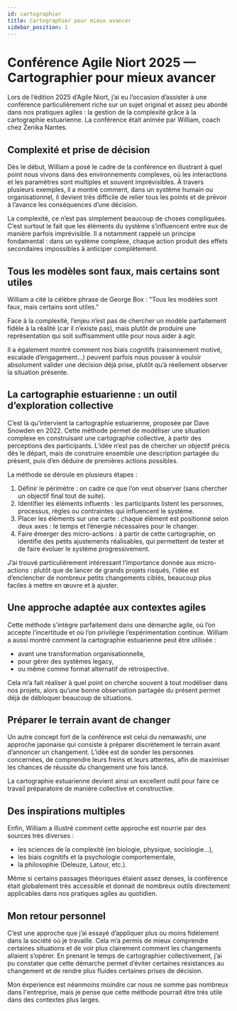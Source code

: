 ```yaml
---
id: cartographier
title: Cartographier pour mieux avancer
sidebar_position: 1
---
```


# Conférence Agile Niort 2025 — Cartographier pour mieux avancer

Lors de l’édition 2025 d’Agile Niort, j’ai eu l’occasion d’assister à une conférence particulièrement riche sur un sujet original et assez peu abordé dans nos pratiques agiles : la gestion de la complexité grâce à la cartographie estuarienne. La conférence était animée par William, coach chez Zenika Nantes.

## Complexité et prise de décision

Dès le début, William a posé le cadre de la conférence en illustrant à quel point nous vivons dans des environnements complexes, où les interactions et les paramètres sont multiples et souvent imprévisibles. À travers plusieurs exemples, il a montré comment, dans un système humain ou organisationnel, il devient très difficile de relier tous les points et de prévoir à l’avance les conséquences d’une décision.

La complexité, ce n’est pas simplement beaucoup de choses compliquées. C’est surtout le fait que les éléments du système s’influencent entre eux de manière parfois imprévisible. Il a notamment rappelé un principe fondamental : dans un système complexe, chaque action produit des effets secondaires impossibles à anticiper complètement.

## Tous les modèles sont faux, mais certains sont utiles

William a cité la célèbre phrase de George Box : "Tous les modèles sont faux, mais certains sont utiles."

Face à la complexité, l’enjeu n’est pas de chercher un modèle parfaitement fidèle à la réalité (car il n’existe pas), mais plutôt de produire une représentation qui soit suffisamment utile pour nous aider à agir.

Il a également montré comment nos biais cognitifs (raisonnement motivé, escalade d’engagement…) peuvent parfois nous pousser à vouloir absolument valider une décision déjà prise, plutôt qu’à réellement observer la situation présente.

## La cartographie estuarienne : un outil d’exploration collective

C’est là qu’intervient la cartographie estuarienne, proposée par Dave Snowden en 2022. Cette méthode permet de modéliser une situation complexe en construisant une cartographie collective, à partir des perceptions des participants. L’idée n’est pas de chercher un objectif précis dès le départ, mais de construire ensemble une description partagée du présent, puis d’en déduire de premières actions possibles.

La méthode se déroule en plusieurs étapes :
1. Définir le périmètre : on cadre ce que l’on veut observer (sans chercher un objectif final tout de suite).
2. Identifier les éléments influents : les participants listent les personnes, processus, règles ou contraintes qui influencent le système.
3. Placer les éléments sur une carte : chaque élément est positionné selon deux axes : le temps et l’énergie nécessaires pour le changer.
4. Faire émerger des micro-actions : à partir de cette cartographie, on identifie des petits ajustements réalisables, qui permettent de tester et de faire évoluer le système progressivement.

J’ai trouvé particulièrement intéressant l’importance donnée aux micro-actions : plutôt que de lancer de grands projets risqués, l’idée est d’enclencher de nombreux petits changements ciblés, beaucoup plus faciles à mettre en œuvre et à ajuster.

## Une approche adaptée aux contextes agiles

Cette méthode s’intègre parfaitement dans une démarche agile, où l’on accepte l’incertitude et où l’on privilégie l’expérimentation continue. William a aussi montré comment la cartographie estuarienne peut être utilisée :

- avant une transformation organisationnelle,
- pour gérer des systèmes legacy,
- ou même comme format alternatif de rétrospective.

Cela m’a fait réaliser à quel point on cherche souvent à tout modéliser dans nos projets, alors qu’une bonne observation partagée du présent permet déjà de débloquer beaucoup de situations.

## Préparer le terrain avant de changer

Un autre concept fort de la conférence est celui du nemawashi, une approche japonaise qui consiste à préparer discrètement le terrain avant d’annoncer un changement. L’idée est de sonder les personnes concernées, de comprendre leurs freins et leurs attentes, afin de maximiser les chances de réussite du changement une fois lancé.

La cartographie estuarienne devient ainsi un excellent outil pour faire ce travail préparatoire de manière collective et constructive.

## Des inspirations multiples

Enfin, William a illustré comment cette approche est nourrie par des sources très diverses :

- les sciences de la complexité (en biologie, physique, sociologie…),
- les biais cognitifs et la psychologie comportementale,
- la philosophie (Deleuze, Latour, etc.).

Même si certains passages théoriques étaient assez denses, la conférence était globalement très accessible et donnait de nombreux outils directement applicables dans nos pratiques agiles au quotidien.

## Mon retour personnel

C’est une approche que j’ai essayé d’appliquer plus ou moins fidèlement dans la société où je travaille. Cela m’a permis de mieux comprendre certaines situations et de voir plus clairement comment les changements allaient s’opérer. En prenant le temps de cartographier collectivement, j’ai pu constater que cette démarche permet d’éviter certaines résistances au changement et de rendre plus fluides certaines prises de décision.

Mon éxperience est néanmoins moindre car nous ne somme pas nombreux dans l'entreprise, mais je pense que cette méthode pourrait être très utile dans des contextes plus larges.

